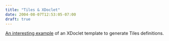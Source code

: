 ```yaml
---
title: "Tiles & XDoclet"
date: 2004-08-07T12:53:05-07:00
draft: true
---
```

[An interesting example](https://web.archive.org/web/20040902204138/http://twasink.net/blog/archives/2004/08/struts_tiles_an_1.html "Software is too expensive to build cheaply...: Struts, Tiles, and XDoclet") of an XDoclet template to generate Tiles definitions.

